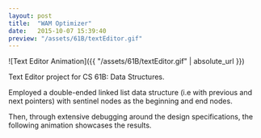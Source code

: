 ```yaml
---
layout: post
title:  "WAM Optimizer"
date:   2015-10-07 15:39:40
preview: "/assets/61B/textEditor.gif"
---
```


![Text Editor Animation]({{ "/assets/61B/textEditor.gif" | absolute_url }})

Text Editor project for CS 61B: Data Structures.

Employed a double-ended linked list data structure (i.e with previous and next pointers) with sentinel nodes as the beginning and end nodes.

Then, through extensive debugging around the design specifications, the following animation showcases the results.
            